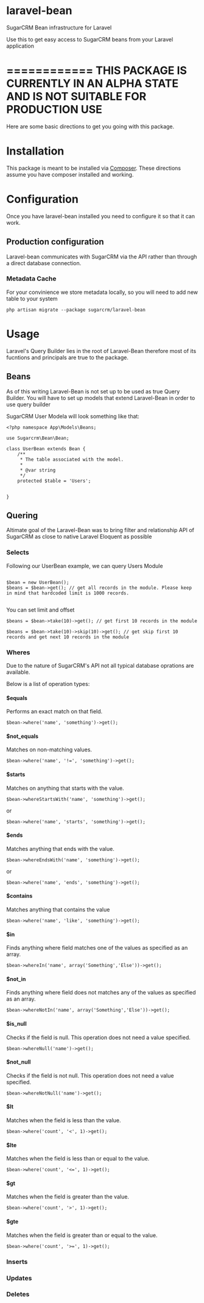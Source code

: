 laravel-bean
============

SugarCRM Bean infrastructure for Laravel

Use this to get easy access to SugarCRM beans from your Laravel application

============
**THIS PACKAGE IS CURRENTLY IN AN ALPHA STATE AND IS NOT SUITABLE FOR PRODUCTION USE**
============

Here are some basic directions to get you going with this package.

# Installation

This package is meant to be installed via [Composer](https://getcomposer.org/).  These directions assume you have composer installed and working.


# Configuration

Once you have laravel-bean installed you need to configure it so that it can work.

## Production configuration

Laravel-bean communicates with SugarCRM via the API rather than through a direct database connection.

### Metadata Cache

For your convinience we store metadata locally, so you will need to add new table to your system

```
php artisan migrate --package sugarcrm/laravel-bean
```


# Usage

Laravel's Query Builder lies in the root of Laravel-Bean therefore most of its fucntions and principals are true to the package. 

## Beans
As of this writing Laravel-Bean is not set up to be used as true Query Builder. You will have to set up models that extend Laravel-Bean in order to use query builder

SugarCRM User Modela will look something like that:

```
<?php namespace App\Models\Beans;

use Sugarcrm\Bean\Bean;

class UserBean extends Bean {
    /**
     * The table associated with the model.
     *
     * @var string
     */
    protected $table = 'Users';


}

```

## Quering

Altimate goal of the Laravel-Bean was to bring filter and relationship API of SugarCRM as close to native Laravel Eloquent as possible

### Selects

Following our UserBean example, we can query Users Module

```

$bean = new UserBean();
$beans = $bean->get(); // get all records in the module. Please keep in mind that hardcoded limit is 1000 records.


```

You can set limit and offset 

```
$beans = $bean->take(10)->get(); // get first 10 records in the module

$beans = $bean->take(10)->skip(10)->get(); // get skip first 10 records and get next 10 records in the module

```

### Wheres

Due to the nature of SugarCRM's API not all typical database oprations are available. 

Below is a list of operation types:


#### $equals
Performs an exact match on that field.

```
$bean->where('name', 'something')->get();
```


#### $not_equals
Matches on non-matching values.

```
$bean->where('name', '!=', 'something')->get();
```

#### $starts
Matches on anything that starts with the value.

```
$bean->whereStartsWith('name', 'something')->get();
```
or

```
$bean->where('name', 'starts', 'something')->get();
```


#### $ends
Matches anything that ends with the value.

```
$bean->whereEndsWith('name', 'something')->get();
```
or

```
$bean->where('name', 'ends', 'something')->get();
```

#### $contains
Matches anything that contains the value

```
$bean->where('name', 'like', 'something')->get();
```


#### $in
Finds anything where field matches one of the values as specified as an array.


```
$bean->whereIn('name', array('Something','Else'))->get();
```

#### $not_in
Finds anything where field does not matches any of the values as specified as an array.

```
$bean->whereNotIn('name', array('Something','Else'))->get();
```


#### $is_null
Checks if the field is null. This operation does not need a value specified.

```
$bean->whereNull('name')->get();
```

#### $not_null
Checks if the field is not null. This operation does not need a value specified.

```
$bean->whereNotNull('name')->get();
```

#### $lt
Matches when the field is less than the value.

```
$bean->where('count', '<', 1)->get();
```


#### $lte
Matches when the field is less than or equal to the value.

```
$bean->where('count', '<=', 1)->get();
```

#### $gt
Matches when the field is greater than the value.

```
$bean->where('count', '>', 1)->get();
```

#### $gte
Matches when the field is greater than or equal to the value.

```
$bean->where('count', '>=', 1)->get();
```

### Inserts

### Updates

### Deletes